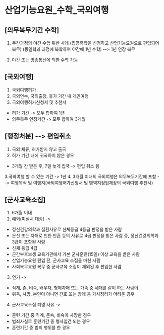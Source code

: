 # 산업기능요원_수학_국외여행

## [의무복무기간 수학]
1. 주간과정의 야간 수업 위반 사례
(입영휴학을 신청하고 산업기능요원으로 편입되어 복무)
(동일학과 과정에 복학하여 야간에 1년 수학)  --> 1년 연장 복무

2. 야간 또는 방송통신에 의한 수학 가능

## [국외여행]
1. 국외여행허가
2. 국외연수, 국외출장, 휴가 기간 내 개인여행
3. 국외여행허가신청서 및 추천서

- 허가 기간 -> 모두 합하여 1년
- 의무복무 인정기간 -> 모두 합하여 3개월

## [행정처분] --> 편입취소
1. 국외 체류, 허가받지 않고 출국
2. 허가 기간 내에 귀국하지 않은 경우
- 3개월 간 받은 후, 7일 늦게 입국 -> 편입 취소 됨 

3.국외여행 할 수 있는 기간 -> 1년
4. 3개월 이내의 국외여행은 의무복무기간에 포함  --> 여행목적 및 여행지(국외여행허가신청서 및 병역지정업체장의 국외여행 추천서)

## [군사교육소집]
1. 6개월 이내
2. 예외(미실시 대상) -> 
- 정신건강의학과 질환사유로 신체등급 4등급 판정을 받은 사람
- 문신 또는 자해로 인한 반흔 등의 사유로 4급 판정을 받은 사람 중, 정신건강의학과 3급이 포함된 사람
- 신체 등급 4급
- 군간부후보생 교육기관에서 기본 군사훈련(15일) 이상 교육을 받은 사람
- 산업기능요원 편입 전, 군사교육 소집을 마친 사람
- 사회복무요원 복무 중 군사교육 소집이 제외된 후 편입한 사람

3. 연기 -> 
- 직계, 존, 비속, 배우자, 형제자매 또는 가족 중 세대를 같이 하는 사람이 
- 위독, 사망, 본인이 아니면 간호 또는 장례 등 가사정리가 어려운 경우

4. 군사교육소집 퇴영 사유 ->
- 훈련 기간 중 직계, 존속, 비속이 사망한 경우
- 범죄사실로 훈련기간 중 형사입건 되는 경우
- 훈련기간 중 범죄 행위를 한 경우
